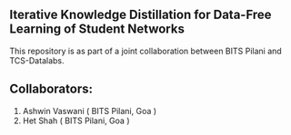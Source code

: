 ## Iterative Knowledge Distillation for Data-Free Learning of Student Networks

This repository is as part of a joint collaboration between BITS Pilani and TCS-Datalabs. 

## Collaborators: 
1. Ashwin Vaswani ( BITS Pilani, Goa ) 
2. Het Shah ( BITS Pilani, Goa )

